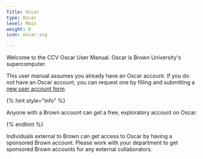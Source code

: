 ```yaml
---
Title: Oscar
type: Oscar
level: Main
weight: 0
icon: oscar.svg

---
```

Welcome to the CCV Oscar User Manual. Oscar is Brown University's supercomputer.

This user manual assumes you already have an Oscar account.  If you do not have an Oscar account, you can request one by filling and submitting a [new user account form](https://datasci.brown.edu/ccv-dev/services/infrastructure/oscar/).

{% hint style="info" %}

Anyone with a Brown account can get a free, exploratory account on Oscar.

{% endhint %}

Individuals external to Brown can get access to Oscar by having a sponsored Brown account.  Please work with your department to get sponsored Brown accounts for any external collaborators.
